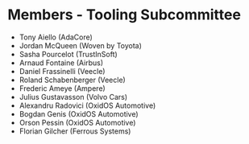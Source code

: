 # Members - Tooling Subcommittee

- Tony Aiello (AdaCore)
- Jordan McQueen (Woven by Toyota)
- Sasha Pourcelot (TrustInSoft)
- Arnaud Fontaine (Airbus)
- Daniel Frassinelli (Veecle)
- Roland Schabenberger (Veecle)
- Frederic Ameye (Ampere)
- Julius Gustavasson (Volvo Cars)
- Alexandru Radovici (OxidOS Automotive)
- Bogdan Genis (OxidOS Automotive)
- Orson Pessin (OxidOS Automotive)
- Florian Gilcher (Ferrous Systems)